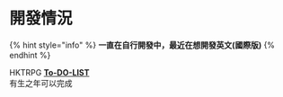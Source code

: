# 開發情況

{% hint style="info" %}
**一直在自行開發中，最近在想開發英文(國際版)**
{% endhint %}

HKTRPG [**To-DO-LIST**](https://github.com/hktrpg/TG.line.Discord.Roll.Bot/issues)\
有生之年可以完成
